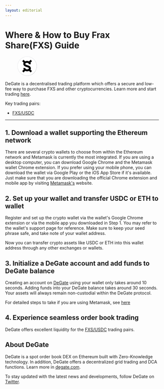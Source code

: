 ```yaml
---
layout: editorial
---
```


# Where & How to Buy Frax Share(FXS) Guide

<figure><img src="../.gitbook/assets/fxs_0x3432b6a60d23ca0dfca7761b7ab56459d9c964d01716284682631.jpg" alt="FXS" width="64" style="border-radius: 50%;"><figcaption></figcaption></figure>

DeGate is a decentralised trading platform which offers a secure and low-fee way to purchase FXS and other cryptocurrencies. Learn more and start trading [here](https://app.degate.com/trade/USDC/0x3432b6a60d23ca0dfca7761b7ab56459d9c964d0?utm_source=howtobuy).&#x20;

Key trading pairs:

* [FXS/USDC](https://app.degate.com/trade/USDC/0x3432b6a60d23ca0dfca7761b7ab56459d9c964d0?utm_source=howtobuy)

***

## 1. Download a wallet supporting the Ethereum network

There are several crypto wallets to choose from within the Ethereum network and Metamask is currently the most integrated. If you are using a desktop computer, you can download Google Chrome and the Metamask wallet Chrome extension. If you prefer using your mobile phone, you can download the wallet via Google Play or the iOS App Store if it's available. Just make sure that you are downloading the official Chrome extension and mobile app by visiting [Metamask's](https://metamask.io/) website.

## 2. Set up your wallet and transfer USDC or ETH to wallet

Register and set up the crypto wallet via the wallet's Google Chrome extension or via the mobile app you downloaded in Step 1. You may refer to the wallet's support page for reference. Make sure to keep your seed phrase safe, and take note of your wallet address.&#x20;

Now you can transfer crypto assets like USDC or ETH into this wallet address through any other exchanges or wallets.

## 3. Initialize a DeGate account and add funds to DeGate balance

Creating an account on [DeGate](https://app.degate.com/?utm_source=FXS_howtobuy) using your wallet only takes around 10 seconds. Adding funds into your DeGate balance takes around 30 seconds. Your assets will always remain non-custodial within the DeGate protocol.

For detailed steps to take if you are using Metamask, see [here](https://docs.degate.com/v/product_en/main-features/wallet-connectivity/metamask)

## 4. Experience seamless order book trading

DeGate offers excellent liquidity for the [FXS/USDC](https://app.degate.com/trade/USDC/0x3432b6a60d23ca0dfca7761b7ab56459d9c964d0?utm_source=howtobuy) trading pairs.&#x20;

## About DeGate

DeGate is a spot order book DEX on Ethereum built with Zero-Knowledge technology. In addition, DeGate offers a decentralized grid trading and DCA functions. Learn more in [degate.com](https://degate.com/?utm_source=FXS_howtobuy).

To stay updated with the latest news and developments, follow DeGate on [Twitter](https://twitter.com/degatedex).
